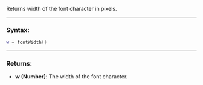 Returns width of the font character in pixels.

---

### Syntax:
```Lua
w = fontWidth()
```

---

### Returns:

* **w (Number)**: The width of the font character.
